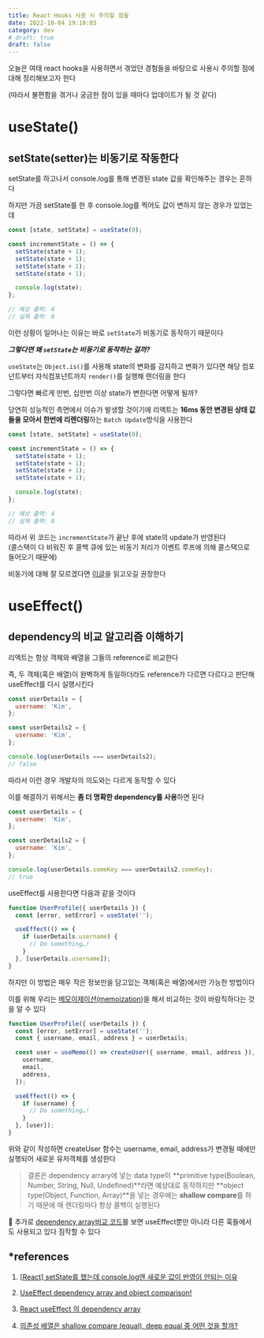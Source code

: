 ```yaml
---
title: React Hooks 사용 시 주의할 점들
date: 2022-10-04 19:10:03
category: dev
# draft: true
draft: false
---
```


오늘은 여태 react hooks을 사용하면서 겪었던 경험들을 바탕으로 사용시 주의할 점에 대해 정리해보고자 한다

(따라서 불편함을 겪거나 궁금한 점이 있을 때마다 업데이트가 될 것 같다)

# useState()

## setState(setter)는 비동기로 작동한다

setState를 하고나서 console.log를 통해 변경된 state 값을 확인해주는 경우는 흔하다

하지만 가끔 setState를 한 후 console.log를 찍어도 값이 변하지 않는 경우가 있었는데

```js
const [state, setState] = useState(0);

const incrementState = () => {
  setState(state + 1);
  setState(state + 1);
  setState(state + 1);
  setState(state + 1);

  console.log(state);
};

// 예상 출력: 4
// 실제 출력: 0
```

이런 상황이 일어나는 이유는 바로 `setState`가 비동기로 동작하기 때문이다

**_그렇다면 왜 `setState`는 비동기로 동작하는 걸까?_**

`useState`는 `Object.is()`를 사용해 state의 변화를 감지하고 변화가 있다면 해당 컴포넌트부터 자식컴포넌트까지 `render()`를 실행해 렌더링을 한다

그렇다면 빠르게 만번, 십만번 이상 state가 변한다면 어떻게 될까?

당연히 성능적인 측면에서 이슈가 발생할 것이기에 리엑트는 **16ms 동안 변경된 상태 값들을 모아서 한번에 리렌더링**하는 `Batch Update`방식을 사용한다

```js
const [state, setState] = useState(0);

const incrementState = () => {
  setState(state + 1);
  setState(state + 1);
  setState(state + 1);
  setState(state + 1);

  console.log(state);
};

// 예상 출력: 4
// 실제 출력: 0
```

따라서 위 코드는 `incrementState`가 끝난 후에 state의 update가 반영된다<br />(콜스택이 다 비워진 후 콜백 큐에 있는 비동기 처리가 이벤트 루프에 의해 콜스택으로 들어오기 때문에)

비동기에 대해 잘 모르겠다면 [이글](<https://alpaca92.github.io/dev/자바스크립트에-대하여-(1)/>)을 읽고오길 권장한다

# useEffect()

## dependency의 비교 알고리즘 이해하기

리엑트는 항상 객체와 배열을 그들의 reference로 비교한다

즉, 두 객체(혹은 배열)이 완벽하게 동일하더라도 reference가 다르면 다르다고 판단해 useEffect를 다시 실행시킨다

```js
const userDetails = {
  username: 'Kim',
};

const userDetails2 = {
  username: 'Kim',
};

console.log(userDetails === userDetails2);
// false
```

따라서 이런 경우 개발자의 의도와는 다르게 동작할 수 있다

이를 해결하기 위해서는 **좀 더 명확한 dependency를 사용**하면 된다

```js
const userDetails = {
  username: 'Kim',
};

const userDetails2 = {
  username: 'Kim',
};

console.log(userDetails.someKey === userDetails2.someKey);
// true
```

useEffect를 사용한다면 다음과 같을 것이다

```js
function UserProfile({ userDetails }) {
  const [error, setError] = useState('');

  useEffect(() => {
    if (userDetails.username) {
      // Do something…!
    }
  }, [userDetails.username]);
}
```

하지만 이 방법은 매우 작은 정보만을 담고있는 객체(혹은 배열)에서만 가능한 방법이다

이를 위해 우리는 [메모이제이션(memoization)](https://en.wikipedia.org/wiki/Memoization)을 해서 비교하는 것이 바람직하다는 것을 알 수 있다

```js
function UserProfile({ userDetails }) {
  const [error, setError] = useState('');
  const { username, email, address } = userDetails;

  const user = useMemo(() => createUser({ username, email, address }), [
    username,
    email,
    address,
  ]);

  useEffect(() => {
    if (username) {
      // Do something…!
    }
  }, [user]);
}
```

위와 같이 작성하면 createUser 함수는 username, email, address가 변경될 때에만 실행되어 새로운 유저객체를 생성한다

> 결론은 dependency arrary에 넣는 data type이 **primitive type(Boolean, Number, String, Null, Undefined)**라면 예상대로 동작하지만 **object type(Object, Function, Array)**을 넣는 경우에는 **shallow compare**를 하기 때문에 매 렌더링마다 항상 콜백이 실행된다

🍪 추가로 [dependency array비교 코드](https://github.com/facebook/react/blob/ddd1faa1972b614dfbfae205f2aa4a6c0b39a759/packages/react-reconciler/src/ReactFiberHooks.new.js#L296)를 보면 useEffect뿐만 아니라 다른 훅들에서도 사용되고 있다 짐작할 수 있다

## \*references

1. [[React] setState를 했는데 console.log엔 새로운 값이 반영이 안되는 이유](https://hae-ong.tistory.com/97)

2. [UseEffect dependency array and object comparison!](https://dev.to/ms_yogii/useeffect-dependency-array-and-object-comparison-45el)

3. [React useEffect 의 dependency array](https://sgwanlee.medium.com/useeffect의-dependency-array-ebd15f35403a)

4. [의존성 배열은 shallow compare (equal), deep equal 중 어떤 것을 할까?](https://velog.io/@ckvelog/dependency-array-shallow-equal)
